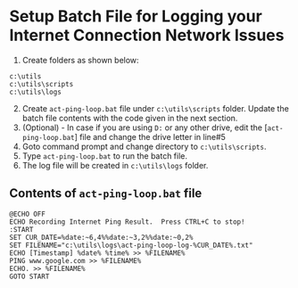 # Setup Batch File for Logging your Internet Connection Network Issues 

1. Create folders as shown below:
```
c:\utils
c:\utils\scripts 
c:\utils\logs 
```
2. Create `act-ping-loop.bat` file under `c:\utils\scripts` folder. Update the batch file contents with the code given in the next section.
3. (Optional) - In case if you are using `D:` or any other drive, edit the [`act-ping-loop.bat`] file and change the drive letter in line#5
4. Goto command prompt and change directory to `c:\utils\scripts`.
5. Type `act-ping-loop.bat` to run the batch file.
6. The log file will be created in `c:\utils\logs` folder. 


## Contents of `act-ping-loop.bat` file
```
@ECHO OFF
ECHO Recording Internet Ping Result.  Press CTRL+C to stop!
:START
SET CUR_DATE=%date:~6,4%%date:~3,2%%date:~0,2%
SET FILENAME="c:\utils\logs\act-ping-loop-log-%CUR_DATE%.txt"
ECHO [Timestamp] %date% %time% >> %FILENAME% 
PING www.google.com >> %FILENAME% 
ECHO. >> %FILENAME% 
GOTO START
```
